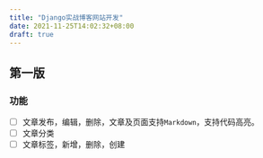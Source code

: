 ```yaml
---
title: "Django实战博客网站开发"
date: 2021-11-25T14:02:32+08:00
draft: true
---
```

## 第一版

### 功能

- [ ] 文章发布，编辑，删除，文章及页面支持`Markdown`，支持代码高亮。
- [ ] 文章分类
- [ ] 文章标签，新增，删除，创建
